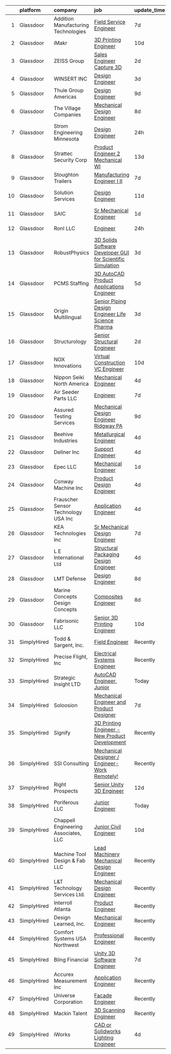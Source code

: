 

|    | platform    | company                              | job                                                                                                                                                                                                                                                                                                                                                                                                                                                                                                                                                                                                                                                                                                                                                                                                                                                                                                                                                                                                                                                                                                                                                                                                                                                                                                                                       | update_time   | location                |
|---:|:------------|:-------------------------------------|:------------------------------------------------------------------------------------------------------------------------------------------------------------------------------------------------------------------------------------------------------------------------------------------------------------------------------------------------------------------------------------------------------------------------------------------------------------------------------------------------------------------------------------------------------------------------------------------------------------------------------------------------------------------------------------------------------------------------------------------------------------------------------------------------------------------------------------------------------------------------------------------------------------------------------------------------------------------------------------------------------------------------------------------------------------------------------------------------------------------------------------------------------------------------------------------------------------------------------------------------------------------------------------------------------------------------------------------|:--------------|:------------------------|
|  1 | Glassdoor   | Addition Manufacturing Technologies  | [Field Service Engineer](https://www.glassdoor.com/partner/jobListing.htm?pos=119&ao=1110586&s=58&guid=00000181759a3b37933a9ed91262f426&src=GD_JOB_AD&t=SR&vt=w&ea=1&cs=1_2252c3c9&cb=1655535451381&jobListingId=1007931625030&cpc=4ADE8479ABDBCD19&jrtk=3-0-1g5qpker4i7mt801-1g5qpkerk37sf000-732fa6f60885a48c--6NYlbfkN0D5EoDI19pzLD_ZoAvoqM1-O9qeTV9KvYbDAr1-bMzVcdI5BfyUm4LrLN4eF84mCCjKI-vBbvFvGkf4U5YGvXSpCeiI3vInH2pdRlEmlP8iLZU5Mq-cJUZL5ZrpuBNnTgWLOnX716OLl4lLg-TP1e6GejnVPLZECsOqg0Nm3gK4YG8MBG2D-dwmO1GWWA0IJdUA0_zNk5oAIupJnJTjeGFkXnrjpOEQef9yk2Bbu29rL_J22nk_bBnQnSKdhw5ISXPvuSiglEP6uDo_3BiXiwVitMntztDZ2_m8RZl3x3qDpFwcjDB2SLY7oZ5oD88lJ2RNbd09yiAiRZVqzUwndVEgWkNUey6pGHyIzRDYrsemwsy1XwC6sEhts-dfsNNNqvdyz86gpl62pJNNnG1qclj9U6qWoKh-72Ol7WElX3wxW6ErccCPJ8CAM2srWePR0hyKZCuJfvlAcyKB6MndvhumMbBcT2adiXz5qjeOSNuK62Wnel5DSgnkk8qXL8uutZSmkH_QQmqiiw%3D%3D)                                                                                                                                                                                                                                                                                                                                                                                                                                                             | 7d            | Austin, TX              |
|  2 | Glassdoor   | iMakr                                | [3D Printing Engineer](https://www.glassdoor.com/partner/jobListing.htm?pos=124&ao=1110586&s=58&guid=00000181759a3b37933a9ed91262f426&src=GD_JOB_AD&t=SR&vt=w&ea=1&cs=1_5d3afbda&cb=1655535451382&jobListingId=1007923370190&cpc=76F449EC3649FD14&jrtk=3-0-1g5qpker4i7mt801-1g5qpkerk37sf000-09c6de448208198e--6NYlbfkN0Cp_WSJKd_Pz82imZmURPbhd3kYBsiZi4lpMLOH6vOlLMqbuwfEg4rdIwLVDXv7wQuHNay7l-QpVATw0d3KrP1FaWcRrZZo7KVhJQhW81-m-MMfcAf59ZetHKJWxx7h5JI6ZAB2Bz_sejWCa1-Ln4OerU37fCTDWcYdCOhhbBy-E0IeTsST3eS8bG6ZPlWk_gi-leAl5TkFv6Gp2E-buZveCra8JixTMiR0wOAf91bzNPvdJEQ_5Js6z53IaTF4OSCensjWf5_hnIXuyIjMBZpcZqwE13CFBdQDS4bM9laOgTep7ubJEKeXkLaUKZCkoPu4pPubg8aMsfk-lPDEz4_TBcYIeGOY3r1GKf5ZsxzrdAiE0wb5jJQguggPOUkZUznKHc0reeAo3fFHTnr3fLz1tRloCCYKcvt0EP2SfI0n4QH8OUJDjDZb3axjzarETJnxafH4XJfx-GssGKLjRof1UJLvq5fmHZTFAwnDZr3_hja9Lr27hrpDSoZMQdv78mM%3D)                                                                                                                                                                                                                                                                                                                                                                                                                                                                             | 10d           | Brooklyn, NY            |
|  3 | Glassdoor   | ZEISS Group                          | [Sales Engineer  Capture 3D](https://www.glassdoor.com/partner/jobListing.htm?pos=112&ao=1110586&s=58&guid=00000181759a3b37933a9ed91262f426&src=GD_JOB_AD&t=SR&vt=w&ea=1&cs=1_f53991e7&cb=1655535451380&jobListingId=1007942809821&cpc=56293B474173B5B8&jrtk=3-0-1g5qpker4i7mt801-1g5qpkerk37sf000-6b6409b267c1058e--6NYlbfkN0ABwDUVlT3Pw5qAnq35jQOIcsB_LA26JxM8HdsefTKsTXzTXMsN-fkZMqHMIPq89aRWDgyoBw_ktGndm2wLTYrTnC7ho4DDFbXnD-pVwuzGj13HAOVHcE_iRUZbf9PinJkxd_SbVox__G8brul2RLNJYrbDJP84tq4mCoVIbyvWQ9OfdzhKjijHcLMqH-cP0uGSxBAGVVy53Xu6oFJFjjw7BeKMjmAyMkC93FgxHIlkSLD_9K59bqGlJ-3VN5nbpt3ixj8xySJVZTriHu77DSQKdWEAKtyDc8HN3iiN51yq4F9L0VgsZGFr0mawwLfa3FmL2aB8DKJBYbbTp77C6NgER0eA62gppgx_xg71apiN0F_8upFZBIIZT8i9Dup28BL_7QJdE1UOuTLGCVkbLgOuPOa3Tm66itZAyCdzdHHO_hAaiQ-iOV1EdWvgrmbt-3ev2IkrDZhZhO2ovniJDBm19jM_lbn9Tb7dYiZvZB9jYATudQpgiPu2GdeXE8cfTgZjqGVJLcTzJTfa5HmKfmCx1O9m9KN8DOw%3D)                                                                                                                                                                                                                                                                                                                                                                                                                                       | 2d            | Portland, OR            |
|  4 | Glassdoor   | WINSERT INC                          | [Design Engineer](https://www.glassdoor.com/partner/jobListing.htm?pos=126&ao=1110586&s=58&guid=00000181759a3b37933a9ed91262f426&src=GD_JOB_AD&t=SR&vt=w&ea=1&cs=1_c3222990&cb=1655535451382&jobListingId=1007939069735&cpc=433531E67E150D35&jrtk=3-0-1g5qpker4i7mt801-1g5qpkerk37sf000-e5467fc9970e3f95--6NYlbfkN0AlCIZr5-efc9Yz7h2tYCRZRUE3fkb7r_JY5mAWHUEd8fxLwVsv1SrusAFR16ZWa78tcnfY9AgcykGEbRDwinbBj2-DvMybLfjgD-Yf7GtmVlPr_L1lh6vWDYm7dEtCkuaM2QogOLt0sBFn7vzDcyTPBvGPcFBTXMWzfkhhpveFF44y7p5ILiFNdLvPvwAhGECgQ3VzDFSKUPMpl-cEiOSGil__PD3ysGVV9semW5p8VMK3qfAFDsf3TKGf6ekPQSTAVZiHYtYDlYpp3fBQ6lnhAzVultDhSYpIKV6x7DKACfD_6t--XOT5mZtvjHpTse5rh2uguw-JnZxk5KGZre5xaG59Fy-SNZxqOrRJ15zb1iDA9O0gboxxVs3bpexEbNbqao6Mi7nOrmTOQSvoo6NoZNFtINYnuMewBUd3d0h66V6Reoq9uOPue-T3jdUQX7Go2ikwTGchpCBQCU4YOUss-LRO09lk2URqyr6uTvfiF9BBH02iLoC0mHeuwWtU_ls%3D)                                                                                                                                                                                                                                                                                                                                                                                                                                                                                  | 3d            | Marinette, WI           |
|  5 | Glassdoor   | Thule Group Americas                 | [Design Engineer](https://www.glassdoor.com/partner/jobListing.htm?pos=110&ao=1110586&s=58&guid=00000181759a3b37933a9ed91262f426&src=GD_JOB_AD&t=SR&vt=w&cs=1_1780f91f&cb=1655535451380&jobListingId=1007926391083&cpc=77A94233343CC5DF&jrtk=3-0-1g5qpker4i7mt801-1g5qpkerk37sf000-06523ab2829c7e87--6NYlbfkN0Be6NkOiJMSHwmeK1I0lxQD55KJCbPgNiasL_RfDIgjMoWSHcOwr-GF4QQikob6bZ8Mp15jl0ZepW8Y9B5dCBy_y1a5adrln_XiWCK-xcneXBQHH4-ZfA2Xgamj7hDw-5wOWsQZyh6OlEj6VY2KYJmSWEZP_34AdNz2gPa7rK94RgfomT2gNcqe-m15SsEyXZFfRKCm4xQ263Qp2N1XLeMsXc9jCQoNgsOh8lOG4QupP3xxQsYwvBbkIXqnGMv6m3SCsFPK4MxcDRW4L9AIxvLEfwNAKncZ_YY--HXaV-u2xfq5fxeZ8B3lPo3GtLob-K4-j-mAOu3Ym9lw-74uv8t25HYH2LLJ58jhqJptWknfhOvgy4JcluQ7nIWuOkeJNSIexWEeHSqzRCDw0X33qz4tL05jD1a-JUnmbtilsanjkzPG-p57QBBE5zTsN9wOpkM2ZC96kUMc71BZv84gMsBDEIHlp2pgq46vF7U9C7xlN1B5SG2vCdYM7db1vXPsK4NJM1JqKC1nOV_cfmROoP4Srn0xmLxEBM0ytn-6GdCeICDCdp028h69GqN-YYftOs4%3D)                                                                                                                                                                                                                                                                                                                                                                                                                       | 9d            | Seymour, CT             |
|  6 | Glassdoor   | The Village Companies                | [Mechanical Design Engineer](https://www.glassdoor.com/partner/jobListing.htm?pos=127&ao=1110586&s=58&guid=00000181759a3b37933a9ed91262f426&src=GD_JOB_AD&t=SR&vt=w&cs=1_7e3a4044&cb=1655535451382&jobListingId=1007930338027&cpc=8B420A8F8A096602&jrtk=3-0-1g5qpker4i7mt801-1g5qpkerk37sf000-d795672588bb6862--6NYlbfkN0AGg1VZueiKT9tWCUHV5e2l2mcE5WYHjIZa47yRLtX7kpBI0PbA2sZNXEBmtz3dO2EnIMPVpN2mC_0Qvnz0WmKotlowtHVHgyfvPBdsXYzeRO05GQs8aNFZHJY-m5x_zuACqnDq2KHgWqE7E8ygOioQWgjDR4HAuFoaWpcww4RRSUwWjO0BS_Ji28c4Y0qzfgrGJnf4yK60txJ37OB7KzjOgUs1VXTsPz7xrvBaGnqs6o8ZSb5kUKWFiLwoRqDO6IUlCirng4DmUFIR7P8lN2-lg__njw7_lnJCoTwgk8077N5q5xDGHUSvMMnySKORwUfVLK-L8Ab5sg2wOLkDj8CoKLRpJUnTzsPm7ttX9q0AI_O_C1fSvp0okTMzLpzKmD59x9LS2xcfIo_yq8eU0S74Znh1LkSr296T2dM8AWOL9BRmKOVET12MLlF2KlZEWkxJMWRZzDHYSGZQnQdEwH0w6SM33Wt1dzWgrR1hdBkIVzp7rMnUi24vMmVyYhFhh72NI2_dXU5alA%3D%3D)                                                                                                                                                                                                                                                                                                                                                                                                                                                              | 8d            | Green Bay, WI           |
|  7 | Glassdoor   | Strom Engineering Minnesota          | [Design Engineer](https://www.glassdoor.com/partner/jobListing.htm?pos=123&ao=1110586&s=58&guid=00000181759a3b37933a9ed91262f426&src=GD_JOB_AD&t=SR&vt=w&ea=1&cs=1_1b010382&cb=1655535451382&jobListingId=1007947149139&cpc=F644A34D898A6F7C&jrtk=3-0-1g5qpker4i7mt801-1g5qpkerk37sf000-9218502d52e13459--6NYlbfkN0BnJ0MWW5gun_4OlmUVdOm7_5HI7Pi4337hAFY-AlcFBEJBGFJ-XyIkTTZMKPUWWn8DH-uSfIkx3hFQJx5YXXwBTjdRsTuueV6Fn1xZPD7W7F2bY8uFtA3liynfFVhov0qK_HovbQyybgQKt7_z5HLM8JB2nUCxDLORpCM79Ez6ouchgp0Pw_fqHcDFuT58NOaPhSD8ageCJ6Rot2v5o7QSQrtUeRWHCBXiC8tOv5YfvZY0QFHXNPRrh8JVHCjvurTqNaCAbrBgGGcJPnippVyDlz9nydVlWtmIxa40S9oCgFE7gYRWSNjAkTzuRhZjjZ7LGzOjcBMHG9OXSxibOvZFsnBR7TtB-kMjWn73iSZC7ctz_uu4yFm7Da7GNSj32JcW_rRJntzATN74Dz1x08eRW-HkpTl1BoI62XHXza3DKAo1-fA8AQUUoP18laz26JAIw3RrHeTGtlEsag0a1oM9k5cDDDsQvN4u3xUBrH4yK6rI1gfUCQjjRKqmhzVaU83LlaXDE0xZFQ%3D%3D)                                                                                                                                                                                                                                                                                                                                                                                                                                                                    | 24h           | Plymouth, MN            |
|  8 | Glassdoor   | Strattec Security Corp               | [Product Engineer 2  Mechanical WI](https://www.glassdoor.com/partner/jobListing.htm?pos=103&ao=1110586&s=58&guid=00000181759a3b37933a9ed91262f426&src=GD_JOB_AD&t=SR&vt=w&cs=1_a270f3ff&cb=1655535451378&jobListingId=1007917620867&cpc=047D11DB9B36BD48&jrtk=3-0-1g5qpker4i7mt801-1g5qpkerk37sf000-7354a75937fab6b7--6NYlbfkN0AI9HVnuJ1vforiP_yQPDkiZaQDVO58FsP13dAu8TE_8-PEhOsmh_2OYQiTYiqf0YVvCpNLopZQ4f-zVQ4HSlPBLe6EtT4CLysukT8co6f9lCciEQrD96zfiWMIuNt_QCVT5GGad4fUmqhfM--VcxrajzvIbsEtroqm0yR1sfbevxpq6fUYkG7XxcnUKLPbR8sweJrnpkT-csGWh6z2wRzs0RP4r71pQzaCPCdTQ_cr5M9Gj6P6xZTezx3BEd4ERe8Zvh6QHWSL3AnvOr3N-NqSfFznHfJDTPxY-i_MnFI7yY7B0JbqtZoBtLqu7Zbs9DJUhMleRnoXiylBDgmmL7YDN2yttj7CO3b5wYf24v5nd-NEtUGIbpMEO0t9KFCaPzBJhlS6UGEKHR2ujeCTLaZNkxm0y_bKMtulmL9NBCTj_ZaKC5at2VIl-ahwZedUP5EiXwzvMIF03f9rOZPiVIEBxmhryyB7dpu-kYZAd53Ilg%3D%3D)                                                                                                                                                                                                                                                                                                                                                                                                                                                                                       | 13d           | Milwaukee, WI           |
|  9 | Glassdoor   | Stoughton Trailers                   | [Manufacturing Engineer I   II](https://www.glassdoor.com/partner/jobListing.htm?pos=117&ao=1110586&s=58&guid=00000181759a3b37933a9ed91262f426&src=GD_JOB_AD&t=SR&vt=w&cs=1_f76c787a&cb=1655535451381&jobListingId=1007932683225&cpc=042726520EED0E56&jrtk=3-0-1g5qpker4i7mt801-1g5qpkerk37sf000-e93f09d905120d76--6NYlbfkN0D1TJr5meDMkP3Bi33VA7OKLoXiQT1iQqpfs-Nk73zo3U99u3_wlF7qGiNBODyulgpjeozr8OQ7E-GwGLGpqaTBVVAaMo0nh3I4-JR9x_aTvhgQ-YwtCZJc3Yr3RtF4KoXWXlDEdhX91VxE7cWrSqsqK54cXfVSbA7jycOCZYF76PFjGwFrsc22Kkj5bDTglBSKo7qUJb3n0Fky9xzGPV5GWYIu0jbYabqXDovLg59lhRzdpKpyPJgAJV2GpMl-W-f7vINx3cZqURcJAH7uxCyTsGGsKx2tVYk9gpd4g_MJWM13GCwZaBbntleMynYdgXDHQkW4D2f-DCXOT-J9vH0XHf0WC0OLOaJ5U4u30sMsXL-V8OF9UAdM9jJSQT3esxuF15b25_n5OTZ3O4Cozs5zjwWyisN4j-WzXg6rNzYHFYzqX7lGgJAb3L1CS9X9wFiuE5GKxfxsu6FXpj8T0XJ-hG3IzNoxugNdGTN10BzUrYqEZ-OhK7-xo3FpHgbO17E%3D)                                                                                                                                                                                                                                                                                                                                                                                                                                                                         | 7d            | Waco, TX                |
| 10 | Glassdoor   | Solution Services                    | [Design Engineer](https://www.glassdoor.com/partner/jobListing.htm?pos=108&ao=1110586&s=58&guid=00000181759a3b37933a9ed91262f426&src=GD_JOB_AD&t=SR&vt=w&ea=1&cs=1_eb72dc93&cb=1655535451380&jobListingId=1007920942505&cpc=17BDD06AF990954E&jrtk=3-0-1g5qpker4i7mt801-1g5qpkerk37sf000-153ab2200f224b78--6NYlbfkN0AZiaPZyccuKjlre0e0RaBFeO48J0QExrO5hcuLctOVaJEbtQVSe57oak_d9O7D0yE0-qJYPA7PcskgJP3NQJv5UOxdJZbDDrrrl0n-zLDAnUC-Z5zTFazOue9rpDLY20GxuFWN5N0Rchg7NccMB2YenapZMinUZwhe0cmzoTfhPiBgCEv_0HeWLij6Z5hFHFb_pAA7ZAHbYOL8PHXZ0WYvUkZs8qTepuOKWGqSjJ_gz6_eo-1IQazJLQw-nFb67O8NLcrpGTe-Ssqd8pdP9jmP932uevI2yPtbHZNHdP_nOccSQ0u-v4-As_9l83p-RPT7TpIDxKr1Cis7tleB3p8NxgueI_l-3pnUL8iAJ4-Cumx4KrAcWIfSgFPWmq4MatoBYLk8jQ7MemG0FylBCjmwTYB1aNGw8Yh5ynxRww8chy-wM2_jC1fjfoWPH-bXCYzgMYkNqipXFbSUDGeQH32t-8TBANzNMx7Rc_SGjvl_00ZVvrUipOjaKe14VQy_maI%3D)                                                                                                                                                                                                                                                                                                                                                                                                                                                                                  | 11d           | West Columbia, SC       |
| 11 | Glassdoor   | SAIC                                 | [Sr  Mechanical Engineer](https://www.glassdoor.com/partner/jobListing.htm?pos=130&ao=1110586&s=58&guid=00000181759a3b37933a9ed91262f426&src=GD_JOB_AD&t=SR&vt=w&cs=1_662e6856&cb=1655535451383&jobListingId=1007944573336&cpc=7B442AD132EF99BA&jrtk=3-0-1g5qpker4i7mt801-1g5qpkerk37sf000-59a64799d20ee937--6NYlbfkN0AauYDK0PcpkAAwvqsYr42ytNXSoRmB0ySYhRIkJ-ozknMmzV10mP9DmxK1Z-60HyeGsUG3-AJ28NL9kyEMCthDg9TnRcoH3nQECJyjtq-mEGKHUyb5bxGXWz2BbMCKeHK05jLcOmpK6pW0wpX0obBj4fgfwpOw-fXA8koDt07Pgj7B6oRuXhlLKjD0bs6esRLPm-HTsV-ACUm18VAKNnIXsNraDr5Ltau1Zi5f0Y5iSryKKeElmg5-VbM4N4VO3wc5arRx1sNB5QoQXozZfJQ5L5WyUnIK3p3Q4WO2mEL9CwDw1URwRrqNEtXQOET602UgzfS5Uh9WtqfkrqKA4TaLtpB25RxXpsl9RarKdQnD21sJU8dK3K1tbjZmrZUgB_KaKJM2X-2U3b3aRTcq3m1EtwByJq0ZGFIx9rWNzLxvvTeSR3UCi_rhEr7jHV7ogpXikk5QOHcFNKxLTIpzT80z3dHHPgIufPUvDk3Kio-cy6iXb6Ok1PdPtY_gI312DCaNsuEhnZMD3zLMAjn_1oWK1jtbRXfGMM8GpKQjGJLW_z1aPJ6eP-GUfz98DPPwwC_u1R7YQ8vOFCDS5yHBW3GBcTVp15TAvIoijwMBRbPzlhog2c8dTjQyYiABn58CJrJzeVNq5_Cms6GfdSWl3hfsK_BZhZyNYWMtarxdV6XqjTMG8aqYbP33lTvWu_LZKV42NCyjHrjjU9srMMLS4FokVJt5MqRT-AYTu6h93WThFg8p2KQx12GZSvpUKF90m1fYhHFYBvo_yIOe6IeGixXxN_9dSxyVt89VbX1qbr2hLD1tAJ55uH8V9Q7YKTiPNhGRSybtkSBF45ibxlD0LWkheX29biU1OAsdPkLMy8xwgwHJeoS5ongSEo222-4G2rXVTO-AgJtmmSuDnl8iUfPka9dTT3EtOzG423nhOTTSDghC6_M4NofQaRHeXqwgEpXICYf1aSzlPw%3D%3D) | 1d            | Crane, IN               |
| 12 | Glassdoor   | RonI LLC                             | [Engineer](https://www.glassdoor.com/partner/jobListing.htm?pos=128&ao=1110586&s=58&guid=00000181759a3b37933a9ed91262f426&src=GD_JOB_AD&t=SR&vt=w&ea=1&cs=1_b3e93a54&cb=1655535451383&jobListingId=1007947196002&cpc=2C0945AC5067B68B&jrtk=3-0-1g5qpker4i7mt801-1g5qpkerk37sf000-c97b25dff19ce901--6NYlbfkN0Dx3r3E47sSe5bB3PIy1uzBZvlB7xy2NhfhZMlxQTsxrM9CNnVPR6P6rFQ3G-4Dl1Pa6HCKB3Sm5wklcPO73QIPemJG3XGCYaf-MCWQb-aL2t7n3Sz-N89DY6vuwqzCA3M1CLdvPwJub4aOIxz40EY6LwSLLKPTB7KzpCsmuLBN_ZBM10Cf8SWi2zhwwwFG8_YV4bWKs--muZ6mHSqlqB6AJ-d7sNb1Rn5mpI44wTEj-2uPLZIYSTdgDJ82yQW70s5cwQK3hrwjd-ABhIlf0KILgA-uf9KrigY2TQ6NmW1QHOSd5YbncSFolerkjmMASFECyhfTrG8MnLuHhVadeAJW3usFzGwyAS8qK8IvCCxdvu2CFRLXMyRDeWTb67MCQiDILt_JFljDwzvW_hWM6Vw_7D11ilWPDtIl5FsOq-XOWapzrzxfDcr-_6--UbEtIZo1Ws7llR6OO4cBOIGWb1PIwTDpOR_csYharUJmPWk9Y58f_Orye_fY1T4d7p_CAfZNiyWCvMWscg%3D%3D)                                                                                                                                                                                                                                                                                                                                                                                                                                                                           | 24h           | Charlotte, NC           |
| 13 | Glassdoor   | RobustPhysics                        | [3D Solids Software Developer   GUI for Scientific Simulation](https://www.glassdoor.com/partner/jobListing.htm?pos=104&ao=1110586&s=58&guid=00000181759a3b37933a9ed91262f426&src=GD_JOB_AD&t=SR&vt=w&ea=1&cs=1_2010e3a8&cb=1655535451379&jobListingId=1007939645720&cpc=8A8826D0694C2D24&jrtk=3-0-1g5qpker4i7mt801-1g5qpkerk37sf000-4530b0d87336c294--6NYlbfkN0BevOZb7bgHVtZg6wneUdcunOcHKZMYh8OpNEpW_MBDmqvix-hf2npWZcwmSak8KDLAG5uOZfu3iPMwQCo5M9VWPWWBE5JsvYHARI2R-N_M6Dbc3ty3EvP3e3dRDVfsPSYK6-KxkPQbizzmtea1c8o5pZrjU-1CbQknsQJUyxUhwn_91sSBrqOv_Ac2CvY8ebOt3XUrIorHi6-KVmPCWpZQ6Y1p1CwyuD8s35YbCX9cWuMLYgkt1PGLAo2-07fBQB1DZ71qOJJR_DN_M1Vy1V6kHfXqqFDGKeXXWfjPPBdPiw8XwSyRzOahUAXdtVxw3-ky-ptI-9k6R4cM7eDVS1T2T8vfFxLDQ9G9XcAtsYXEr3c-m89snM1h-NPMQZwbOf0oQ4FBGMONYV7u8QTZaGnGZ7w7twb2tD6ed46heMhN5dLXXthhPn9nWNc7CZEejETl1jxunTTzpu-s_kQlH8mVQ6r1q_68MuaLYBtegksLSTJf2Z1Wa8g1dvtqptgoanIPDze4-zIBvLttW0AqiQDMQA0BFCgyyvnLKN7h_LnWbS3ds5BEmueg)                                                                                                                                                                                                                                                                                                                                                                                   | 3d            | San Diego, CA           |
| 14 | Glassdoor   | PCMS Staffing                        | [3D AutoCAD Product Applications Engineer](https://www.glassdoor.com/partner/jobListing.htm?pos=101&ao=1110586&s=58&guid=00000181759a3b37933a9ed91262f426&src=GD_JOB_AD&t=SR&vt=w&ea=1&cs=1_97a94fa3&cb=1655535451379&jobListingId=1007933584782&cpc=BDD2FBAC58A35FC0&jrtk=3-0-1g5qpker4i7mt801-1g5qpkerk37sf000-d3bc09948a84600f--6NYlbfkN0B7YHeUWYHXy_ERpSHB9HpGLYNSmV-SWvk8zOzwNRBBpRXhhBFGBujsJU37DjWCm3PNj5Hzo3Pr8CeTv4uKwTmSyWq92KTfvgZRSCBEm60BMotlig78zugjHQrVldK-fdy2svUcGbhwP1L_mOlH5eV8An3RWuXBzwgJ-9ptsSHPec7JrhOfzlephEHxJEMzCXnJQLi3WzTMSeigktuqQJMHIUhiI7rZv5TOBylyjGhmsWZl0DYV_6APlvZcXvmbWSHoyDzZt6XS8idVSVa-XiEpIT5H-pAs3rAFoLOORvm7aWKRTOXn8l5ybRi-KTMV10tTN22VYpu8p1-v029xOk2PCoddZvsxFdqLgHWebddFqoS8uzmY6ZvhGLUS-_qY-wIUSsyu1ECGDnoSw1OP_cVds8fLKMpHkPDNA_Ot3D98LEO4H4fNxyWGIkz1wP1Ju3jakhXPQF7UC84njDuuCnnn9BidTWIDJVmznqEZ16fFfmLAxi3ScDICWr3PKBcMS_O_Ti0gvp8GrTuqU89WKSLtnns0bmSioUcYryVzE29LIA%3D%3D)                                                                                                                                                                                                                                                                                                                                                                                                           | 5d            | Seneca, SC              |
| 15 | Glassdoor   | Origin Multilingual                  | [Senior Piping Design Engineer  Life Science   Pharma](https://www.glassdoor.com/partner/jobListing.htm?pos=118&ao=1110586&s=58&guid=00000181759a3b37933a9ed91262f426&src=GD_JOB_AD&t=SR&vt=w&ea=1&cs=1_70174282&cb=1655535451381&jobListingId=1007939310466&cpc=84F6272240D5A0B4&jrtk=3-0-1g5qpker4i7mt801-1g5qpkerk37sf000-3b277eea298be002--6NYlbfkN0DEb5-FqHL3o0Ms6BMs-zvyBFEHTKhNdBwnpHORpID5OVkRygDx9KTdmt0OFcE21-XeGyqka8AOU5lmfDnUBTcPLt5bbCaXingVPMoq9cA4DguBFeHX7tkIV9wfJRBpePjxiy7UV7MqXZZQBF4NLGBY7HP0yBFyS69UeYFgVDYILN80YNQ42Nl2muEzhwo5OUiyKkj1dmhF-tQ7gj5-Fc6EOepzttL0jnJ52-j-gse9HjL2uoPwo7MCWWy-ptEW8ulWoq-8A6-EcjBU9KpllksNcX3jw5Wjk31ONe-LM6w9gtGKEnkVohVKBpLYgQrkrG3ELQ_8oEYjICWcpAl2EoSJv9FVFd_KbjBpl8YG_3gdkVzpPWXfaaoxsX-CDOlnqO5wNH5WBpIny4h3ppvq_sSCwwOJYtfHx3p5M34GM2PhjC0sdf17b6bSK-2WCETYf_A75URVFfrTWV9wj3Qg5Jq1sTgP2t9EsnX2_pt24aL8nFzfIKrTwsq-LBjP5my-vod5LFNb41kgkwtDfvIzzP-q)                                                                                                                                                                                                                                                                                                                                                                                                                           | 3d            | Greenville, NC          |
| 16 | Glassdoor   | Structurology                        | [Senior Structural Engineer](https://www.glassdoor.com/partner/jobListing.htm?pos=111&ao=1110586&s=58&guid=00000181759a3b37933a9ed91262f426&src=GD_JOB_AD&t=SR&vt=w&ea=1&cs=1_f2716298&cb=1655535451380&jobListingId=1007942148324&cpc=B2EC08A4818323D6&jrtk=3-0-1g5qpker4i7mt801-1g5qpkerk37sf000-895c81302e8053f7--6NYlbfkN0D_KRozbKJx95I3LRYgbj09bqBDFeyQG4s8tCOB31p2DBt28gNfST_X1exClAiBKzmZbP-0s3POyMnQ0fwOJ9jYOJn6aGwmK4Kual0EGWI4N_V2igWdtspKWjk9hNYi9bodeSsrMC2GVtLZOW1izjT_b5fZPL2B7ysuCiB5kpYYvHbHUBgnaDcZClZPSglUONooYykEnP3Xtp-6dM162ysc6ZTHh6ECmGx97csdTerfCF9LFGj22N21UpVry2Bizbrdv7_qYNjCdG7JVWR9nicULOmPRmlNDPMbBydCMEMO7rCJ56lkHkJ76hWjLVuvCml05YQsAxsz99mxBa19eQJz6gmjGqWyUmKOkp-Pi-B3IHPj240LnAExiUVauRQmenAgbgs9iL8qH3YVK2eoq-ngdl-1zlvd78gt0hmKvChKj6yI99UhQ-NHDxA_BzLXSHDD3q_O-dFOIYg_h4NccBZkeCGBGHIBjrCGrdjSV82qXBNnKrn7Xn40e9XC4aQvyYRrSUyu8pVJ8w%3D%3D)                                                                                                                                                                                                                                                                                                                                                                                                                                                         | 2d            | Phoenix, AZ             |
| 17 | Glassdoor   | NOX Innovations                      | [Virtual Construction  VC  Engineer](https://www.glassdoor.com/partner/jobListing.htm?pos=121&ao=1110586&s=58&guid=00000181759a3b37933a9ed91262f426&src=GD_JOB_AD&t=SR&vt=w&ea=1&cs=1_698ee81f&cb=1655535451382&jobListingId=1007923494420&cpc=77B39AA0EC91EA2F&jrtk=3-0-1g5qpker4i7mt801-1g5qpkerk37sf000-05f2c48827c842ba--6NYlbfkN0CBU0a-poGC_gHIAva_cyQ50mSTj_2zuRb5W61B6aZ83z3jFwxkDKVEG5xkoOkFxgcyvHtppe_q4PMQHInZ8wY7bi96X5xh50vY1G8HzeihFlTF4UPeF_z2WwPA-aZwV03IeBzIg39_z9fHwXhH8CrkL6xwozKSxQ-OL_PDrgSgd47JMJtaioDhIGRuZIrCdv4fq7hYQl7i-B9FaU2I9QUDtTohccQyZ2G7uG3zUPUUz9bLlNz3xkv585fhsk_RspTa8RJYz03cPKW_M1KwYRwIEUivQU7-MU9fU7cwguEBjV_j2kRMz5jtxCfmoSij_tVG0LrpTzb1cPiz4Fb0SwLzxKDEkOdJyJCUT7iLz8JPpoJD5Nmdql9x2GyBcWMCkFSMT-z-Uc72pKvHjywhcf9iB-EjGyrJpPq_UbGhV0ZyNfux9Rt671ukOh_yl89CkyOFGIBFLk2qXyhdqAiEibYFNJ5L3iW2UTAKLLna3CJve5dTY9Vwy_gPdKk87D6vIlZfftHFGyesrKkHt6vfy-nr)                                                                                                                                                                                                                                                                                                                                                                                                                                             | 10d           | Phoenix, AZ             |
| 18 | Glassdoor   | Nippon Seiki North America           | [Mechanical Engineer](https://www.glassdoor.com/partner/jobListing.htm?pos=125&ao=1110586&s=58&guid=00000181759a3b37933a9ed91262f426&src=GD_JOB_AD&t=SR&vt=w&ea=1&cs=1_2367b18d&cb=1655535451382&jobListingId=1007936134988&cpc=462854231176C79A&jrtk=3-0-1g5qpker4i7mt801-1g5qpkerk37sf000-0d8233bb36d270c9--6NYlbfkN0DfhRLDY5E7BVY3xhBTAobuSaZ3WR2SqAJ-w4NHeQGDZ7E2wUvMAUxAjftGDjYl1iO93iddSeqq3ERYsXVW5HkSuhiQE_Lsb3o_XNTlNJLtMMSjF_fd5-ZMO-NauSsBLmhl4F-6iWoMkE_NjDslbtaOZ1-WenuZJFVedVhOprwT9oQlnVw_AxOzplvyCBCIvRVlX4XQSAlUQFJxqpj4-uqCTKKVozX7jMvHjosJOQu5qF0zoN_kvjFWERj0baNuDZbfZTeM9udeUX-G_VjW3nuJw4Mi3e93gcTEq3PVUxw5NugoSo0FZTpdGmFq3jV2l_OufpT9ifp-rrwuS8uI4ccz-yt-b4rC9L-DrROoSLQisvT8KeWBp5FwmuuxFqUPMby_RxGHRL4kU-HTE0-seQBbI8q0338hnyjOO-HIYKS7R_7h0BZybjWGbv3QfPPGXzuqONkS4rurjW68nVX3gRjO_7PmMyOGhIZ8iYcm07z4FK9gcAUVPQ9EcvmiVyanMPZAhkyiHf-DTA%3D%3D)                                                                                                                                                                                                                                                                                                                                                                                                                                                                | 4d            | Sabina, OH              |
| 19 | Glassdoor   | Air Seeder Parts LLC                 | [Engineer](https://www.glassdoor.com/partner/jobListing.htm?pos=109&ao=1110586&s=58&guid=00000181759a3b37933a9ed91262f426&src=GD_JOB_AD&t=SR&vt=w&ea=1&cs=1_27453d18&cb=1655535451380&jobListingId=1007931454522&cpc=C823D0534498CB26&jrtk=3-0-1g5qpker4i7mt801-1g5qpkerk37sf000-b5a62d5b1962bdfd--6NYlbfkN0A4hgeKHdLyHgzaskNEvl2xXMVaueUT71iJOYpLYISQUFvRYNkZjTydQ3Mt1guCgTjyZfk_dqfLWB9hEZbgiAsZ7YXLxNlxCbhIYVJP457aFnA89Syza5Vm2UhJuW42rcF0keUIM400c2okr5DRxuaIS6rzuAeg2edxT2RE0n1C87hG0eshOafxSLHa4vdgTXkRx8jZUjCf6eLJyc5EpdFoyz-14STNC9ooMNPlP9lZF_bzAK_2Utdkbv365eojPlaZr-j0FG1C71q9xv95auh_Yrp3Pl_9yBikBE_Dw5JNO_Yhss3CBrFvoHHAxCouShwPVzouVtVigilA60j_463tAsmHfknCweQJqfG-3WF61qiTW9uZo7H2xvoS-uilPa0eR0xdFMR9p_Xh1rMLoMjqT81bXueNcWrx43FVxnciAwaec1FjksRyGpjYBOJWGiHNxJVIdETyiBOq6Q4SfqqNy2YcWarSsOZ4e4diBr49OJDASa1EKV8b)                                                                                                                                                                                                                                                                                                                                                                                                                                                                                                       | 7d            | Grand Forks, ND         |
| 20 | Glassdoor   | Assured Testing Services             | [Mechanical Design Engineer    Ridgway  PA](https://www.glassdoor.com/partner/jobListing.htm?pos=122&ao=1110586&s=58&guid=00000181759a3b37933a9ed91262f426&src=GD_JOB_AD&t=SR&vt=w&ea=1&cs=1_5c4d8163&cb=1655535451382&jobListingId=1007925820688&cpc=1EFC0457FF9B67DC&jrtk=3-0-1g5qpker4i7mt801-1g5qpkerk37sf000-ecaa971c780997bb--6NYlbfkN0CzvULQwG23MbfgQ5ABydV6xH9DbrD__LRBDvFvHMjzYOc5JYsy-HNUsBEVuygNUd8xxscJtvISNBZhjdNWjTYEEYvDsT8xWmr1rhduaoXMKqFiJgA7XEu1wL7qA6wvZus2tM1k03y9vtxI3JPcAeaD7QstEO_oz3vRUqKQSziUnwNj4YaiESvavZCx9orJfAbX2RxvNtBoKG31nTg0JBX4BCOMpRs_qjj1aYegXCCoFRfQ3efBvm6x_putgJn-oh1janu-GoY-HH4FUsCb4TpS9T9nK_P_vB03_5xqPYbatuhcvfTauJP9R9y4cl2CTG2hq0AiFSrL-fsfrfrrddpxJoAXd4Yw5vchCojIpgfYUe9R5rrsoAoICbeWOx1HruzVm2wfcgP-W-Ix_GRdK0IB1s8tXGdB8vz5J3MrB2WF6H4GMpj_aGlEKCqNw6VNNN0fIJbeQMp8pyqc9yVIIfUup_DkJlvGDdc1H_8AgNt35XVHmGtKrIN3meKl5treuhG0rye5LWeh_QnbTRINvpo3oishd8InrypUCIwIWtf6jg%3D%3D)                                                                                                                                                                                                                                                                                                                                                                                                          | 9d            | DuBois, PA              |
| 21 | Glassdoor   | Beehive Industries                   | [Metallurgical Engineer](https://www.glassdoor.com/partner/jobListing.htm?pos=105&ao=1110586&s=58&guid=00000181759a3b37933a9ed91262f426&src=GD_JOB_AD&t=SR&vt=w&ea=1&cs=1_13701772&cb=1655535451379&jobListingId=1007936266000&cpc=EF09205FCFAB18AB&jrtk=3-0-1g5qpker4i7mt801-1g5qpkerk37sf000-add68a51641bc688--6NYlbfkN0DrhDOYYp3-xS9LMnF2bj2-qSq7JodpQ-XABwViiLcSMuOxVn4RlynyN4NHIGVkyamQd69ohWtFQx1FU6y6MtFC-4IN84PUDqM-lVe7Z7kvV2F_KAG3MUio3of6pivD8SAnSHQQ2af7h7RXX_31MbgcNij5POXfgw8jITZk58VnZylArjXvQJ3efE2wogzhSPXnEo1nz11fUMXOL-L1W9ThiF2hPguR-FgT5nRcfMT_HGjcbetVtIT6UM1SlaUUG4cnpqxC8H-uMf-4Q-d5cMQ-KgEL_OXeNnPkSZCjuh4SBOZTJW_tpCcu6S7nwK3WlRd_CAfOTCAIQNwXcH2FB4PHiNNxl_7Xc6eM4mrZdBZu6RkEzC00Wyt7JQK6bpDPBE9QDd4lmusEXBkW18kl9daQfrSD8r44p5tTNczHrpmaI6IrPMQNmzRUrTqR_7SnCcSNu9hPhPZ9Am66-pAN-VHRzRrLWBmmzIU%3D)                                                                                                                                                                                                                                                                                                                                                                                                                                                                                                           | 4d            | West Chester, OH        |
| 22 | Glassdoor   | Dellner Inc                          | [Support Engineer](https://www.glassdoor.com/partner/jobListing.htm?pos=120&ao=1110586&s=58&guid=00000181759a3b37933a9ed91262f426&src=GD_JOB_AD&t=SR&vt=w&ea=1&cs=1_b1943b97&cb=1655535451382&jobListingId=1007937500052&cpc=88721497BF642DED&jrtk=3-0-1g5qpker4i7mt801-1g5qpkerk37sf000-21d00e72f951c6d4--6NYlbfkN0AtlW_omU2Xx3W-19HQ_drmTKCWebiHnmA5lS5PDL5G8awMIg2UWsyncpVTBq58y14JgMI3pcSj7FN9saP5foHUpk0z0K73aihBiLPDT7kjUJ5og2Vr0xP6VBtoPrWl3H9r9G6zcQ48sjl77LUTKtNBKpiSlsU1JSFA3XZz70_sipWCsR6vzRa0ORWRiOCgiNMUuyZLGac73LEg2SB0s0iCZmC_ti_W4TCi6biqYHU9uookkbql9gBUyQ0vaJ7m4W31vkqbEAvuT6K0l5omcS66kr-JpD2Q9NiofrvSCb4X7bnQW_Fag5FrNOJiQF7m6RCEFvz7e1l_1wTSbNzG1-OclUfCc_WD2albDzVaFYfZ0KJSsa-BeoabuX843TxUVoWpnhB-5lwAXV00iNHf0UXxEcrjwvoVCADd7TiZNEpPz23dQVbrNV7Bld9zXHOGWZy8y3XWW9TgzFb0CEqG3X8KKUSpiwjrm8DRYRQv6WCVBcbIQoiewL2l7VL9pGEYDWQ%3D)                                                                                                                                                                                                                                                                                                                                                                                                                                                                                 | 4d            | Charlotte, NC           |
| 23 | Glassdoor   | Epec  LLC                            | [Mechanical Engineer](https://www.glassdoor.com/partner/jobListing.htm?pos=116&ao=1110586&s=58&guid=00000181759a3b37933a9ed91262f426&src=GD_JOB_AD&t=SR&vt=w&ea=1&cs=1_17f9d28d&cb=1655535451381&jobListingId=1007944654270&cpc=A68BAB1836723DE8&jrtk=3-0-1g5qpker4i7mt801-1g5qpkerk37sf000-84a10c015d9c9273--6NYlbfkN0CasicyJFHJt_zdtTrSccTIeO3T9hAQte91R2AAjuPVduRu6qRetm0VnLyQ3e7eowqpkZ5m0yDtPngb95yFgYzfSwj0KmKVcT99wQpDRRba7iYAp0s3G3FPMgEB8vKj3ftZOkpqklLdb0FC2AKIfJerj_5rAtJzHFTT-86uRtwQ0h7_IESGk1dVQO7Xtd40bVNj-opQ1wAt5DqfC4kZ5b6QfpJggGjAlVuT6Fm2VvPGSgHk1r0bG1Z_YIEqJilSEHI73R5D9bOLXjzMhHrS__gbazf-JdfmxZmzin5OZAdVIxlJOdy64KIVZJRaSPnqgduCeLAYvdgTud_1-6Vyevgy1wk-meh-qDOTMYvnmQjI06n0TSkrTOcV0QOG-jZwAzBpMLi1mAcidSC2BHDli6p7K4lOG3mWOsNoIQ-k5VrQ-i5arHpheks_YrUomGHSrWjRszf7BzQnHDT_Jw-v1wPxZkSDAOppkwWddXClRARcQ6SXTyDwW4YAhiu3BlOsLoVQWXhX-SAl7olhGY9NOHI0)                                                                                                                                                                                                                                                                                                                                                                                                                                                            | 1d            | Bridgewater, MA         |
| 24 | Glassdoor   | Conway Machine  Inc                  | [Product Design Engineer](https://www.glassdoor.com/partner/jobListing.htm?pos=107&ao=1110586&s=58&guid=00000181759a3b37933a9ed91262f426&src=GD_JOB_AD&t=SR&vt=w&ea=1&cs=1_4bd81435&cb=1655535451380&jobListingId=1007936292115&cpc=621637BC199AA609&jrtk=3-0-1g5qpker4i7mt801-1g5qpkerk37sf000-30b64d1b5f33561f--6NYlbfkN0D4nuovUOU2dPryPr7-xanE7ZFWASvaSyNm3BqXIbrO0nsben7owtWgaEE1XW2UHstKeXtQFi___gqz8xTJNxn9IaVE5vJk6wESzTdNQ43JHNwXO9MDhlbo6aLQD2eAu0xhGfM9eYBrsYMwNfhKAaA91pBl-6Dto1X8G9PkQ9H7moXvx7ULgGixI43KSOGl6c3f240rBehY_23B5o_6bhcg8U6B0ry5X6HooJr867mVK-AmLjfYDlUWZOta44WfgWefseNCTXcjGFuQrkKBwNHxVqQ2SJuowp21bfpzyHcdDHE5hbQ-BioHQXRObZEqoTUGE4Lb_viNPLv-QEPWzrMqUN9L8WbNSo5O5y7oNeSvvSD_z1wrC7h_bXBatqd0AXBy8Nrn-aYHW32HnzKhuIJL38u_pFh08PizVdauNTJCEaBFLefjP1cG2HEo-6nlYrkxRIzNmyKn3sKZ0MVxp9YYEKpAswkbRy7xNs0TwOOLHYikpPWjefEFKzuB44xH5Aft5SoY2Mr5-Q%3D%3D)                                                                                                                                                                                                                                                                                                                                                                                                                                                            | 4d            | Conway, AR              |
| 25 | Glassdoor   | Frauscher Sensor Technology USA  Inc | [Application Engineer](https://www.glassdoor.com/partner/jobListing.htm?pos=113&ao=1110586&s=58&guid=00000181759a3b37933a9ed91262f426&src=GD_JOB_AD&t=SR&vt=w&ea=1&cs=1_1d0369c6&cb=1655535451381&jobListingId=1007936951325&cpc=AEDD15F3A1A6B262&jrtk=3-0-1g5qpker4i7mt801-1g5qpkerk37sf000-c7f628393048f282--6NYlbfkN0Bzkuy17zoNwKMVjyusHhR7JNYo3SmelKzW8jp1Pa4TkyZTFe0M7-lDKUuwJ0zSY5nuqzH4s6Bmi10KkexmRH7PN6x6yPnAj2X7bq0q0VTzVqmb9mGCfWIiJ3zBzU3_PR9CmJmfGTGziWCkdoXNw-9OTIPvp4EuAzQRGDwdF9dpZCOfQfM9OahEaRFyUwEGQPpBaCa1pYrZijQYHeh-wt7pH8Wi7sDacQcZyzLwjxdOVSNsmUYXQNYC6YucxqB7fJ5psbdHwT1PC4SS9XtXkqwbDhlY8jMqpUMWjCHFn42DvCenTrAE83hakXxTdxRmhzo_mBFqsw4867TJh2EY4wIPYOfuKRrIvSoHDBAU0HB6QIIcWYE0U-vIyxJQF6NZYfc1h2iIeBQ0E6nFS-UtBl-QF3lGu-feBk22x2FxTeYwgWMYalp27Mtey6qBN2ZR6k2u6bN16PZz8mguSwDTxmuYuBXueZXdrcVQVwpYUFFttVuE27khY-vduR7MELIu1veMcfwIOyBo8g%3D%3D)                                                                                                                                                                                                                                                                                                                                                                                                                                                               | 4d            | Princeton, NJ           |
| 26 | Glassdoor   | KEA Technologies  Inc                | [Sr  Mechanical Design Engineer](https://www.glassdoor.com/partner/jobListing.htm?pos=114&ao=1110586&s=58&guid=00000181759a3b37933a9ed91262f426&src=GD_JOB_AD&t=SR&vt=w&ea=1&cs=1_736dd0e2&cb=1655535451381&jobListingId=1007931736728&cpc=9E922BC3059D217C&jrtk=3-0-1g5qpker4i7mt801-1g5qpkerk37sf000-b8f55e77dc766188--6NYlbfkN0Bfu_5AvXDdZ4kp6XJnm-TK1qXOuwmabyw2ykyrS-Lqwv2Vc6LOsdIH7XQndlk9mMsQ8LMgvuyoZ6V74nrdOQIL-RvpqAzYn38_K9Utt4ZYt7fBod9h2d2eu374HI3eWwa53SOmASDrqbLmAiortmnqburzAjORMxFmWRmYHfvrzhMewk1O6fOE4aFowk54Ukng-4DM0W2Tleui_4cBh8kfO1wicKJC6zrsPmuGWDGjLjs12-N0eFHoF4RgciElvTUWz2zvddg64PUHkwML-zlFeNyTBMV9UzProIwWfgFrQw2bV5lhDh_spaL0w1nhUTHlqmtkMEMVbdu5SwhrZWuIv6sSXhG_7Ll7_xdu59AhaGH0dZAyNKh0EvCwIYvyh3qAW0oPUWhhXcqYiOkJO6BKmWQ1fb4QUSjruAixUSvFq_Mb82HMPrKSQLSAgJNX4ptBHd0K_vcof-Gm0GxZjvu5OXGXxSMG2kIpFRgHH6B_BWO3HLVlP5XBBCumdF1FYG5MzJbZwG0N_3K7sUHuKafTxQQrGb-gOF8XWw0xcVVAYg%3D%3D)                                                                                                                                                                                                                                                                                                                                                                                                                     | 7d            | Littleton, MA           |
| 27 | Glassdoor   | L E International  Ltd               | [Structural Packaging Design Engineer](https://www.glassdoor.com/partner/jobListing.htm?pos=106&ao=1110586&s=58&guid=00000181759a3b37933a9ed91262f426&src=GD_JOB_AD&t=SR&vt=w&ea=1&cs=1_f76aa146&cb=1655535451379&jobListingId=1007936050130&cpc=C8C68B780154567E&jrtk=3-0-1g5qpker4i7mt801-1g5qpkerk37sf000-0b7b2b748dc16d35--6NYlbfkN0BrBtmvXp39N3ZfgShXuG9wFQIajzvI3gAVcw7lI8_B5SuvRhAXPd1EMXxNbGeO_hSFw2No1B1G4t57Tp2k00UJEj7jjSVup5cOon0M9a3z9a-kgbh9aoDM9I5nWgBUC_CK2NgYyhHjXTeddpn2IytY70N7z8S6SffAJViedR4Yj8am-4P0-eeGnHiJCZEzdMJiwXD3Yju5crWqBOy5Mmj1N41rxsYsxMQZVmwuCpKOGU7FYkZZGyRd_bPwsAgzwN1wxco_12BOmsMLmP2F0XQ-aRemEgkpPtotnkeCpTvKAqEpDNNkrilOMNYvApajuIKJX75tttwGyeFenMuW182D4PC8YTaCzr8X_ehn01EX4W76C7YvulUWs9TtJFnRet8Gxi2tkqz7qnoVp5wTqIPRABGH4THhu9CpR2uQnQClZ7OwQeCKmgh6Nl736J7LNvzUwyFIn7qClXZUgX7gSTl16usYUmT32TvqFdW6iKGgYlB22ZOBSLvwdH_D3JN7eIQ4484VQkOLZPpjHEbW4Cc9CCgkukMxY_4%3D)                                                                                                                                                                                                                                                                                                                                                                                                                             | 4d            | Portland, OR            |
| 28 | Glassdoor   | LMT Defense                          | [Design Engineer](https://www.glassdoor.com/partner/jobListing.htm?pos=115&ao=1110586&s=58&guid=00000181759a3b37933a9ed91262f426&src=GD_JOB_AD&t=SR&vt=w&ea=1&cs=1_a3d4a825&cb=1655535451381&jobListingId=1007929691955&cpc=5F64980BAA308AA8&jrtk=3-0-1g5qpker4i7mt801-1g5qpkerk37sf000-6254ac87a15ae3a4--6NYlbfkN0D9OmhrJDg45jiuPR6wIjNif3RRNpAO7-SpqDvoBaJXHu27u4pbqmhCL0rOH8Lt8cSajWmZE863790k4FaU8j3nzdLlIx749DShq5vvJ4bVQ9RjygmX4zZhr4xvDMEEBvPtfXtvwwRoLuRefz8SLI1hb6vgCE86iEaw1-hFQYaSG7O86O_k-4yeNaAXx18MpSog58ielYGO1rQE7a-5aVEmyQhKNhz6xMjT0XyEjtI2Li6rK9WUICRl-FVQ-L7WxycNMe438AbdmiHqPXF2l_yJrw56Jkdod1x62urCMjuCszXhtihm5Ym2oYG3MjKOMIkpP4FGWy_c35SmXI2NJM1d-1cSPK-Zhj8JfDtVxrwwye7AYfuJWWu4L31WIqxC5decfZRB80B2OOAFHnn4byJi8MmJzfrr79oqMxZINTGPKt9I4CJFNzc4cpE8a5JAtfQ8F5ZDA8HJuJyHziN0CuLblvXBbIbOeYAGo_vtIC4BK6MjB79dJtvZ__fyhFEWgrQtXds_KuUqlQ%3D%3D)                                                                                                                                                                                                                                                                                                                                                                                                                                                                    | 8d            | Eldridge, IA            |
| 29 | Glassdoor   | Marine Concepts   Design Concepts    | [Composites Engineer](https://www.glassdoor.com/partner/jobListing.htm?pos=129&ao=1110586&s=58&guid=00000181759a3b37933a9ed91262f426&src=GD_JOB_AD&t=SR&vt=w&ea=1&cs=1_ae1f2ed3&cb=1655535451383&jobListingId=1007929209976&cpc=968C91D10CA48408&jrtk=3-0-1g5qpker4i7mt801-1g5qpkerk37sf000-eaa2989d61b949cd--6NYlbfkN0AUf8boUt7H4cMlPFU3gqUnQK2vV9nGchA_NqFtfOgVA0Kyfl7wM1SYIGg5L8hXLhuu5TqTRo6q23Xf-Iq9ynd7wJGsvU7dgIhl3xxC5s92hlioodKZq1xcF85K8iCwDbJzVBpX8-54tuwKasnX-wj8u8yo3h8_brOdm2cIi5wGuCpS9As2QWxKkYAmAo038FR4IDuhtvNNX-aArkXE56J7RO8TLs9-SCJY1MdvBs5-w9HPy-OaI0gkdOoyeFrQyVS-8VWBB3nxdVZXKE_pKIRvFMMrwbnf1uT99qO56q90Yrkw3nBo2m6In5owTfTvLmXzdoADhxC_Pd1CkGZ4gggBnqWXrPOlRnGCbD9EqucfEe0JaKjybzWGT0uq_dWwYDp5UevqEURjxJD-bydv89hd-6Nc2sfqdx1TNmCq1Mj4T9b0ZOkuOiG7eSKvKEGlxrSgMoJF9jfbtrSAPUCuLYJkbdLXdhfQ7qq99anl2kCiGjmmIM7QUbbMcy92Y1I4GnnZjDZ2mFOPCQ%3D%3D)                                                                                                                                                                                                                                                                                                                                                                                                                                                                | 8d            | Sarasota, FL            |
| 30 | Glassdoor   | Fabrisonic LLC                       | [Senior 3D Printing Engineer](https://www.glassdoor.com/partner/jobListing.htm?pos=102&ao=1110586&s=58&guid=00000181759a3b37933a9ed91262f426&src=GD_JOB_AD&t=SR&vt=w&ea=1&cs=1_0f1525df&cb=1655535451379&jobListingId=1007923231745&cpc=98DA698308998F28&jrtk=3-0-1g5qpker4i7mt801-1g5qpkerk37sf000-0d1cb1734fd1d007--6NYlbfkN0CNayYzF1mBaI40OgT78t3Q2d9IxlwDzhsYR4HK7epYUdjvLWW94mgjzeN4HHaphaRylgRRnwgpSqBaki7cb6mKbXdzEYhj3SSX70hG01Dn13RedA63GrYpCCGWZBFwDfih979RhhzwbNrWjz_sqGpz3wIHewFwAE7qvN-pzDcv38E41Ai-YBrNTfWv2PqUPZpo-rCTlt2xNjbE4u3788hqCjezHHPZrq9ldqcCxKuE9OTpRX3n8ah-op5O21Wqn_NmJqfKRxlAZgsleoH0iBjBJLEcrYnYAup52DDb5fTIoVwVw7_QOrPBbP3FHhZ47BVFVLDFYA9xtOcOp72bMYO_rNwYEWqCNMZzrWopYNZjGqUQDOVov2vwQnwbRUW1EGSTOhZvBQITr4BQTHwBIXuXp2f-OGNvTXhiskcngv0nQVFHaynSxjdO1SUeXwTiE0NUdcQfH09gw60GEDP6Q3lIh_TFkPqzBhQfabDzk3j-ROZxfWs0PALsaUzq5FyDtc_qY6L6xtM4knmw-HFSOtft)                                                                                                                                                                                                                                                                                                                                                                                                                                                    | 10d           | Columbus, OH            |
| 31 | SimplyHired | Todd & Sargent, Inc.                 | [Field Engineer](https://www.simplyhired.com/job/OH_0DcgoaXcglYMEBorv4JBVysztn-6ol-y0Xanlso9znHkp6GopYg?q=3d+engineer)                                                                                                                                                                                                                                                                                                                                                                                                                                                                                                                                                                                                                                                                                                                                                                                                                                                                                                                                                                                                                                                                                                                                                                                                                    | Recently      | Hays, KS                |
| 32 | SimplyHired | Precise Flight, Inc                  | [Electrical Systems Engineer](https://www.simplyhired.com/job/Qic9IL7ttbr9vwc-2H4Sfw9V5MAW68jlMDBbh8GWi4Aeou6p1peAfg?q=3d+engineer)                                                                                                                                                                                                                                                                                                                                                                                                                                                                                                                                                                                                                                                                                                                                                                                                                                                                                                                                                                                                                                                                                                                                                                                                       | Recently      | Bend, OR                |
| 33 | SimplyHired | Strategic Insight LTD                | [AutoCAD Engineer, Junior](https://www.simplyhired.com/job/kW5uKNQouQI9e2bs_6NipmcmhUw_ektmCl9qs48MKymB-PPTK689ag?q=3d+engineer)                                                                                                                                                                                                                                                                                                                                                                                                                                                                                                                                                                                                                                                                                                                                                                                                                                                                                                                                                                                                                                                                                                                                                                                                          | Today         | King George, VA         |
| 34 | SimplyHired | Soloosion                            | [Mechanical Engineer and Product Designer](https://www.simplyhired.com/job/MMYUDTiG2qqpmu5PUSfxgqLV68atur0r_5dqoRkm1AaBuTzhO7z6gQ?q=3d+engineer)                                                                                                                                                                                                                                                                                                                                                                                                                                                                                                                                                                                                                                                                                                                                                                                                                                                                                                                                                                                                                                                                                                                                                                                          | 7d            | Remote                  |
| 35 | SimplyHired | Signify                              | [3D Printing Engineer - New Product Development](https://www.simplyhired.com/job/056xC78s4MjakW1ddbMSxa4R9dehLtzFMRRDAuzvGqEO-FFvrl18Og?q=3d+engineer)                                                                                                                                                                                                                                                                                                                                                                                                                                                                                                                                                                                                                                                                                                                                                                                                                                                                                                                                                                                                                                                                                                                                                                                    | Recently      | Aurora, CO              |
| 36 | SimplyHired | SSI Consulting                       | [Mechanical Designer / Engineer-Work Remotely!](https://www.simplyhired.com/job/VaQNU5xa0G0WPVoJDTZmSlYzUVaGMxkaDtl0vmWmIJo_ihyEyT9pRw?q=3d+engineer)                                                                                                                                                                                                                                                                                                                                                                                                                                                                                                                                                                                                                                                                                                                                                                                                                                                                                                                                                                                                                                                                                                                                                                                     | Recently      | Remote                  |
| 37 | SimplyHired | Right Prospects                      | [Senior Unity 3D Engineer](https://www.simplyhired.com/job/wmivgBfZdKwEApPVfe9iTFB5eXy_5eswWBOxXDuhHC4PjU2tYom1Pw?q=3d+engineer)                                                                                                                                                                                                                                                                                                                                                                                                                                                                                                                                                                                                                                                                                                                                                                                                                                                                                                                                                                                                                                                                                                                                                                                                          | 12d           | Remote                  |
| 38 | SimplyHired | Poriferous LLC                       | [Junior Engineer](https://www.simplyhired.com/job/9A_kobhQH5qQXy0g4OQqWR5kCStSsVbXQTFCyytuBmACGjAkVSAOBw?q=3d+engineer)                                                                                                                                                                                                                                                                                                                                                                                                                                                                                                                                                                                                                                                                                                                                                                                                                                                                                                                                                                                                                                                                                                                                                                                                                   | Today         | Newnan, GA +4 locations |
| 39 | SimplyHired | Chappell Engineering Associates, LLC | [Junior Civil Engineer](https://www.simplyhired.com/job/mjohSWUhw6eHZKC2f4Rcixh_JNfS145dmSBQbawt7OFNiM9SccmVXg?q=3d+engineer)                                                                                                                                                                                                                                                                                                                                                                                                                                                                                                                                                                                                                                                                                                                                                                                                                                                                                                                                                                                                                                                                                                                                                                                                             | 10d           | Marlborough, MA         |
| 40 | SimplyHired | Machine Tool Design & Fab LLC        | [Lead Machinery Mechanical Design Engineer](https://www.simplyhired.com/job/s6-6ptlK8dzUkJdu4KCGsSBqY49t_zXmkx6T4fNs610DtAu3fiqI9A?q=3d+engineer)                                                                                                                                                                                                                                                                                                                                                                                                                                                                                                                                                                                                                                                                                                                                                                                                                                                                                                                                                                                                                                                                                                                                                                                         | Recently      | Fostoria, OH            |
| 41 | SimplyHired | L&T Technology Services Ltd.         | [Mechanical Design Engineer](https://www.simplyhired.com/job/reyA8g2mmxiNnYyU1muux2O3SazvNo_-hHC7UDmaMyQmLSES6CG73Q?q=3d+engineer)                                                                                                                                                                                                                                                                                                                                                                                                                                                                                                                                                                                                                                                                                                                                                                                                                                                                                                                                                                                                                                                                                                                                                                                                        | Recently      | Atlanta, GA             |
| 42 | SimplyHired | Interroll Atlanta                    | [Product Engineer](https://www.simplyhired.com/job/w_tTp5T2jrDZvRDzaP1BN0K6KudcaUzVh8drnZlCpGMpOLK3ZUbvCQ?q=3d+engineer)                                                                                                                                                                                                                                                                                                                                                                                                                                                                                                                                                                                                                                                                                                                                                                                                                                                                                                                                                                                                                                                                                                                                                                                                                  | Recently      | Hiram, GA               |
| 43 | SimplyHired | Design Learned, Inc.                 | [Mechanical Engineer](https://www.simplyhired.com/job/cFisiq3U-0hNsVnBs5g9aBY0pOKXdCbxa3wR-PBJl7ewFcsV5JAE5w?q=3d+engineer)                                                                                                                                                                                                                                                                                                                                                                                                                                                                                                                                                                                                                                                                                                                                                                                                                                                                                                                                                                                                                                                                                                                                                                                                               | Recently      | Norwich, CT             |
| 44 | SimplyHired | Comfort Systems USA Northwest        | [Professional Engineer](https://www.simplyhired.com/job/dg2yWo59nXwbYARGgbP5lt01u7oy5q58ZyrmSmilkU2rgGlc7ZYD3Q?q=3d+engineer)                                                                                                                                                                                                                                                                                                                                                                                                                                                                                                                                                                                                                                                                                                                                                                                                                                                                                                                                                                                                                                                                                                                                                                                                             | Recently      | Woodinville, WA         |
| 45 | SimplyHired | Bling Financial                      | [Unity 3D Software Engineer](https://www.simplyhired.com/job/X5l2MZLo9dV5WlkfBYBsW1NgjW_LaUTWcVs5uBcpPXSJMMvzPmt3jQ?q=3d+engineer)                                                                                                                                                                                                                                                                                                                                                                                                                                                                                                                                                                                                                                                                                                                                                                                                                                                                                                                                                                                                                                                                                                                                                                                                        | 7d            | Costa Mesa, CA          |
| 46 | SimplyHired | Accurex Measurement Inc              | [Application Engineer](https://www.simplyhired.com/job/Tb8NJfHCeAz3wMJ_SEbztpHvWq4PqVZM0EomLYZlIEsiM2vsJnJTaw?q=3d+engineer)                                                                                                                                                                                                                                                                                                                                                                                                                                                                                                                                                                                                                                                                                                                                                                                                                                                                                                                                                                                                                                                                                                                                                                                                              | Recently      | Grand Rapids, MI        |
| 47 | SimplyHired | Universe Corporation                 | [Facade Engineer](https://www.simplyhired.com/job/ClzruATpfdVctiJFWEkn1hUPOWVQN4XFlKY5kus2nR4jESyxSd70LQ?q=3d+engineer)                                                                                                                                                                                                                                                                                                                                                                                                                                                                                                                                                                                                                                                                                                                                                                                                                                                                                                                                                                                                                                                                                                                                                                                                                   | Recently      | Bridgeton, MO           |
| 48 | SimplyHired | Mackin Talent                        | [3D Scanning Engineer](https://www.simplyhired.com/job/UeSWZYnX7kDOVG816trivtvjHS75T_9AJJvNnq8Gr6sqH_DlO5m1WA?q=3d+engineer)                                                                                                                                                                                                                                                                                                                                                                                                                                                                                                                                                                                                                                                                                                                                                                                                                                                                                                                                                                                                                                                                                                                                                                                                              | Recently      | Redmond, WA             |
| 49 | SimplyHired | iWorks                               | [CAD or Solidworks Lighting Engineer](https://www.simplyhired.com/job/am-8U-aBSz9Itcse13DqFsMIZRS1o_M3rAWE9bHkLs3CGzuEpqit7Q?q=3d+engineer)                                                                                                                                                                                                                                                                                                                                                                                                                                                                                                                                                                                                                                                                                                                                                                                                                                                                                                                                                                                                                                                                                                                                                                                               | 4d            | Los Angeles, CA         |
